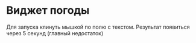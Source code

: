 # Виджет погоды
Для запуска клинуть мышкой по полю с текстом. 
Результат появиться через 5 секунд (главный недостаток)
